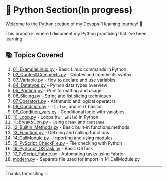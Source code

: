 # 🐍 Python Section(In progress)

Welcome to the Python section of my Devops-1 learning journey! 🚀

This branch is where I document my Python practicing that I've been learning

## 📚 Topics Covered

1. [01_ExampleLinux.py](./01_ExampleLinux.py) - Basic Linux commands in Python
2. [02_Quotes&Comments.py](./02_Quotes&Comments.py) - Quotes and comments syntax
3. [03_Variable.py](./03_Variable.py) - How to declare and use variables
4. [04_Datatype.py](./04_Datatype.py) - Python data types overview
5. [05_Printing.py](./05_Printing.py) - Print formatting and usage
6. [06_Slicing.py](./06_Slicing.py) - String and list slicing techniques
7. [07_Operators.py](./07_Operators.py) - Arithmetic and logical operators
8. [08_Condition.py](./08_Condition.py) - `if`, `else`, and `elif` basics
9. [09_Condition_vars.py](./09_Condition_vars.py) - Conditional logic with variables
10. [10_Loop.py](./10_Loop.py) - Loops (`for`, `while`) in Python
11. [11_Break&Con.py](./11_Break&Con.py) - Using `break` and `continue`
12. [12_Builtin_Methods.py](./12_Builtin_Methods.py) - Basic built-in functions/methods
13. [13_Function.py](./13_Function.py) - Defining and calling functions
14. [14_CallModule.py](./14_CallModule.py) - Importing and using modules
15. [15_PyScript_CheckFile.py](./15_PyScript_CheckFile.py) - File checking with Python
16. [16_PyScript_OSTask.py](./16_PyScript_OSTask.py) - Basic OSTask
17. [17_PyScript_Fabric.py](./17_PyScript_Fabric.py) - Automating tasks using Fabric
18. [modern.py](./modern.py) - Separate file used for import in 14_CallModule.py

---
Thanks for visiting 💡
